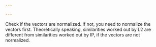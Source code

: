 ```yaml
---

---
```


<p>Check if the vectors are normalized. If not, you need to normalize the vectors first. Theoretically speaking, similarities worked out by L2 are different from similarities worked out by IP, if the vectors are not normalized.</p>
